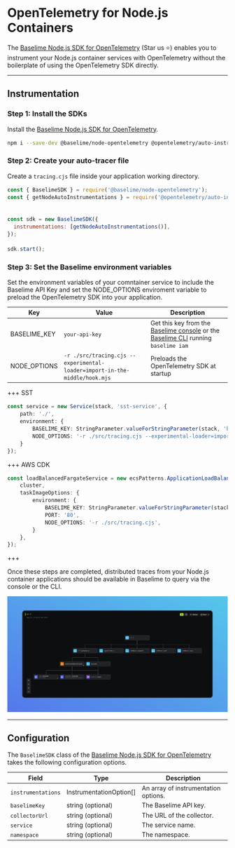 # OpenTelemetry for Node.js Containers

The [Baselime Node.js SDK for OpenTelemetry](https://github.com/baselime/node-opentelemetry) (Star us ⭐) enables you to instrument your Node.js container services with OpenTelemetry without the boilerplate of using the OpenTelemetry SDK directly. 

---

## Instrumentation

### Step 1: Install the SDKs

Install the [Baselime Node.js SDK for OpenTelemetry](https://github.com/baselime/node-opentelemetry). 

```bash
npm i --save-dev @baselime/node-opentelemetry @opentelemetry/auto-instrumentations-node
```

### Step 2: Create your auto-tracer file

Create a `tracing.cjs` file inside your application working directory.

``` javascript # :icon-code: src/tracing.cjs
const { BaselimeSDK } = require('@baselime/node-opentelemetry');
const { getNodeAutoInstrumentations } = require('@opentelemetry/auto-instrumentations-node');


const sdk = new BaselimeSDK({
  instrumentations: [getNodeAutoInstrumentations()],
});

sdk.start();
```

### Step 3: Set the Baselime environment variables

Set the environment variables of your comntainer service to include the Baselime API Key and set the NODE_OPTIONS enviroment variable to preload the OpenTelemetry SDK into your application.

| Key          | Value                                       | Description                                                                         |
| ------------ | --------------------------------------------- | ----------------------------------------------------------------------------------- |
| BASELIME_KEY | `your-api-key`               | Get this key from the [Baselime console](https://console.baselime.io) or the [Baselime CLI](https://github.com/Baselime/cli) running `baselime iam` |
| NODE_OPTIONS | `-r ./src/tracing.cjs --experimental-loader=import-in-the-middle/hook.mjs` | Preloads the OpenTelemetry SDK at startup                                                 |

+++ SST

```typescript #
const service = new Service(stack, 'sst-service', {
    path: './',
    environment: {
        BASELIME_KEY: StringParameter.valueForStringParameter(stack, 'baselime-key'),
        NODE_OPTIONS: '-r ./src/tracing.cjs --experimental-loader=import-in-the-middle/hook.mjs'
    }
});
```
+++ AWS CDK
```typescript #
const loadBalancedFargateService = new ecsPatterns.ApplicationLoadBalancedFargateService(stack, 'Service', {
    cluster,
    taskImageOptions: {
        environment: {
            BASELIME_KEY: StringParameter.valueForStringParameter(stack, 'baselime-key'),
            PORT: '80',
            NODE_OPTIONS: '-r ./src/tracing.cjs',
        }
    },
});
```
+++

Once these steps are completed, distributed traces from your Node.js container applications should be available in Baselime to query via the console or the CLI.

![Example OpenTelemetry Trace](../../../../assets/images/illustrations/sending-data/opentelemetry/trace.png)

---

## Configuration

The `BaselimeSDK` class of the [Baselime Node.js SDK for OpenTelemetry](https://github.com/baselime/node-opentelemetry) takes the following configuration options.

| Field            | Type                    | Description                          |
| ---------------- | ----------------------- | ------------------------------------ |
| `instrumentations` | InstrumentationOption[] | An array of instrumentation options. |
| `baselimeKey`      | string (optional)       | The Baselime API key.                    |
| `collectorUrl`     | string (optional)       | The URL of the collector.            |
| `service`          | string (optional)       | The service name.                    |
| `namespace`        | string (optional)       | The namespace.                       |

